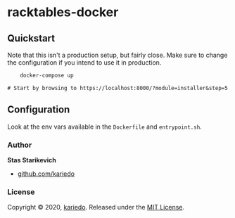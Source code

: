 # racktables-docker

## Quickstart

Note that this isn't a production setup, but fairly close. Make sure to change
the configuration if you intend to use it in production.
```sh
    docker-compose up
```
    # Start by browsing to https://localhost:8000/?module=installer&step=5

## Configuration

Look at the env vars available in the `Dockerfile` and `entrypoint.sh`.

### Author

**Stas Starikevich**

* [github.com/kariedo](https://github.com/kariedo/)

### License

Copyright © 2020, [kariedo](https://github.com/kariedo).
Released under the [MIT License](LICENSE).